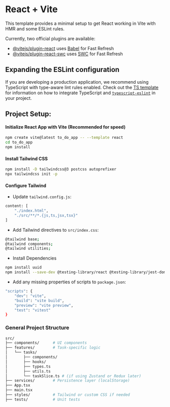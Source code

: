 # React + Vite

This template provides a minimal setup to get React working in Vite with HMR and some ESLint rules.

Currently, two official plugins are available:

- [@vitejs/plugin-react](https://github.com/vitejs/vite-plugin-react/blob/main/packages/plugin-react) uses [Babel](https://babeljs.io/) for Fast Refresh
- [@vitejs/plugin-react-swc](https://github.com/vitejs/vite-plugin-react/blob/main/packages/plugin-react-swc) uses [SWC](https://swc.rs/) for Fast Refresh

## Expanding the ESLint configuration

If you are developing a production application, we recommend using TypeScript with type-aware lint rules enabled. Check out the [TS template](https://github.com/vitejs/vite/tree/main/packages/create-vite/template-react-ts) for information on how to integrate TypeScript and [`typescript-eslint`](https://typescript-eslint.io) in your project.


## Project Setup:
#### Initialize React App with Vite (Recommended for speed)
```bash
npm create vite@latest to_do_app -- --template react
cd to_do_app
npm install
```

#### Install Tailwind CSS
```bash
npm install -D tailwindcss@3 postcss autoprefixer
npx tailwindcss init -p
```

#### Configure Tailwind
- Update `tailwind.config.js`:
```bash
content: [
    "./index.html",
    "./src/**/*.{js,ts,jsx,tsx}"
]
```

- Add Tailwind directives to `src/index.css`:
```bash
@tailwind base;
@tailwind components;
@tailwind utilities;
```
- Install Dependencies
```bash
npm install uuid
npm install --save-dev @testing-library/react @testing-library/jest-dom vitest
```
- Add any missing properties of scripts to `package.json`:
```bash
"scripts": {
    "dev": "vite",
    "build": "vite build",
    "preview": "vite preview",
    "test": "vitest"
}
```

### General Project Structure
```bash
src/
├── components/      # UI components
├── features/        # Task-specific logic
│   └── tasks/
│       ├── components/
│       ├── hooks/
│       ├── types.ts
│       ├── utils.ts
│       └── taskSlice.ts # (if using Zustand or Redux later)
├── services/        # Persistence layer (localStorage)
├── App.tsx
├── main.tsx
├── styles/          # Tailwind or custom CSS if needed
├── tests/           # Unit tests
```